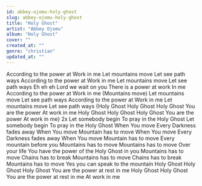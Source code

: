 ```yaml
---
id: abbey-ojomu-holy-ghost
slug: abbey-ojomu-holy-ghost
title: "Holy Ghost"
artist: "Abbey Ojomu"
album: "Holy Ghost"
cover: ""
created_at: ""
genre: "christian"
updated_at: ""
---
```


According to the power at Work in me
Let mountains move
Let see path ways
According to the power at Work in me
Let mountains move
Let see path ways
Eh eh eh
Lord we wait on you
There is a power at work
In me
According to the power at Work in me (Mountains move)
Let mountains move
Let see path ways
According to the power at Work in me
Let mountains move
Let see path ways
{Holy Ghost Holy Ghost
Holy Ghost
You are the power
At work in me
Holy Ghost Holy Ghost
Holy Ghost
You are the power
At work in me} 2x
Let somebody begin
To pray in the Holy Ghost
Let somebody begin
To pray in the Holy Ghost
When You move
Every Darkness fades away
When You move
Mountain has to move
When You move
Every Darkness fades away
When You move
Mountain has to move
Every mountain before you
Mountains has to move
Mountains has to move
Over your life
You have the power of the Holy Ghost in you
Mountains has to move
Chains has to break
Mountains has to move
Chains has to break
Mountains has to move
Yes you can speak to the mountain
Holy Ghost Holy Ghost Holy Ghost
You are the power at rest in me
Holy Ghost Holy Ghost
You are the power at rest in me
At work in me